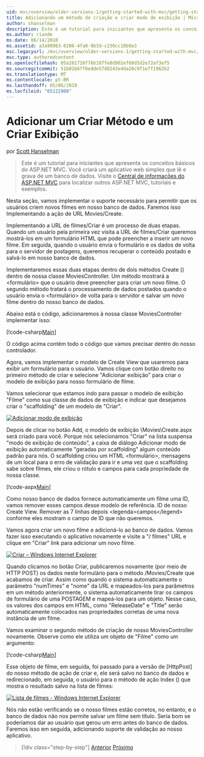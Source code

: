```yaml
---
uid: mvc/overview/older-versions-1/getting-started-with-mvc/getting-started-with-mvc-part6
title: Adicionando um método de criação e criar modo de exibição | Microsoft Docs
author: shanselman
description: Este é um tutorial para iniciantes que apresenta os conceitos básicos do ASP.NET MVC. Crie um aplicativo web simples que lê e grava de um banco de dados.
ms.author: riande
ms.date: 08/14/2010
ms.assetid: a3a90963-0286-4fa0-9b3d-c230cc18b0a3
msc.legacyurl: /mvc/overview/older-versions-1/getting-started-with-mvc/getting-started-with-mvc-part6
msc.type: authoredcontent
ms.openlocfilehash: 05a281720f76b107fe8d902ef60d5d2e72af3ef5
ms.sourcegitcommit: 51b01b6ff8edde57d8243e4da28c9f1e7f1962b2
ms.translationtype: MT
ms.contentlocale: pt-BR
ms.lasthandoff: 05/06/2019
ms.locfileid: "65122908"
---
```

# <a name="adding-a-create-method-and-create-view"></a>Adicionar um Criar Método e um Criar Exibição

por [Scott Hanselman](https://github.com/shanselman)

> Este é um tutorial para iniciantes que apresenta os conceitos básicos do ASP.NET MVC. Você criará um aplicativo web simples que lê e grava de um banco de dados. Visite o [Central de informações do ASP.NET MVC](../../../index.md) para localizar outros ASP.NET MVC, tutoriais e exemplos.

Nesta seção, vamos implementar o suporte necessário para permitir que os usuários criem novos filmes em nosso banco de dados. Faremos isso Implementando a ação de URL Movies/Create.

Implementando a URL de filmes/Criar é um processo de duas etapas. Quando um usuário pela primeira vez visita a URL de filmes/Criar queremos mostrá-los em um formulário HTML que pode preencher a inserir um novo filme. Em seguida, quando o usuário envia o formulário e os dados de volta para o servidor de postagens, queremos recuperar o conteúdo postado e salvá-lo em nosso banco de dados.

Implementaremos essas duas etapas dentro de dois métodos Create () dentro de nossa classe MoviesController. Um método mostrará a &lt;formulário&gt; que o usuário deve preencher para criar um novo filme. O segundo método tratará o processamento de dados postados quando o usuário envia o &lt;formulário&gt; de volta para o servidor e salvar um novo filme dentro do nosso banco de dados.

Abaixo está o código, adicionaremos à nossa classe MoviesController implementar isso:

[!code-csharp[Main](getting-started-with-mvc-part6/samples/sample1.cs)]

O código acima contém todo o código que vamos precisar dentro do nosso controlador.

Agora, vamos implementar o modelo de Create View que usaremos para exibir um formulário para o usuário. Vamos clique com botão direito no primeiro método de criar e selecione "Adicionar exibição" para criar o modelo de exibição para nosso formulário de filme.

Vamos selecionar que estamos indo para passar o modelo de exibição "Filme" como sua classe de dados de exibição e indicar que desejamos criar o "scaffolding" de um modelo de "Criar".

[![Adicionar modo de exibição](getting-started-with-mvc-part6/_static/image2.png)](getting-started-with-mvc-part6/_static/image1.png)

Depois de clicar no botão Add, o modelo de exibição \Movies\Create.aspx será criado para você. Porque nós selecionamos "Criar" na lista suspensa "modo de exibição de conteúdo", a caixa de diálogo Adicionar modo de exibição automaticamente "geradas por scaffolding" algum conteúdo padrão para nós. O scaffolding criou um HTML &lt;formulário&gt;, mensagens de um local para o erro de validação para ir e uma vez que o scaffolding sabe sobre filmes, ele criou o rótulo e campos para cada propriedade de nossa classe.

[!code-aspx[Main](getting-started-with-mvc-part6/samples/sample2.aspx)]

Como nosso banco de dados fornece automaticamente um filme uma ID, vamos remover esses campos desse modelo de referência. ID de nosso Create View. Remover as 7 linhas depois &lt;legenda&gt;campos&lt;/legend&gt; conforme eles mostram o campo de ID que não queremos.

Vamos agora criar um novo filme e adicioná-lo ao banco de dados. Vamos fazer isso executando o aplicativo novamente e visite a "/ filmes" URL e clique em "Criar" link para adicionar um novo filme.

[![Criar – Windows Internet Explorer](getting-started-with-mvc-part6/_static/image4.png)](getting-started-with-mvc-part6/_static/image3.png)

Quando clicamos no botão Criar, publicaremos novamente (por meio de HTTP POST) os dados neste formulário para o método /Movies/Create que acabamos de criar. Assim como quando o sistema automaticamente o parâmetro "numTimes" e "nome" da URL e mapeados-los para parâmetros em um método anteriormente, o sistema automaticamente tirar os campos de formulário de uma POSTAGEM e mapeá-los para um objeto. Nesse caso, os valores dos campos em HTML, como "ReleaseDate" e "Title" serão automaticamente colocados nas propriedades corretas de uma nova instância de um filme.

Vamos examinar o segundo método de criação de nosso MoviesController novamente. Observe como ele utiliza um objeto de "Filme" como um argumento:

[!code-csharp[Main](getting-started-with-mvc-part6/samples/sample3.cs)]

Esse objeto de filme, em seguida, foi passado para a versão de [HttpPost] do nosso método de ação de criar e, ele será salvo no banco de dados e redirecionado, em seguida, o usuário para o método de ação Index () que mostra o resultado salvo na lista de filmes:

[![Lista de filmes - Windows Internet Explorer](getting-started-with-mvc-part6/_static/image6.png)](getting-started-with-mvc-part6/_static/image5.png)

Nós não estão verificando se o nosso filmes estão corretos, no entanto, e o banco de dados não nos permite salvar um filme sem título. Seria bom se poderíamos dar ao usuário que gerou um erro antes do banco de dados. Faremos isso em seguida, adicionando suporte de validação ao nosso aplicativo.

> [!div class="step-by-step"]
> [Anterior](getting-started-with-mvc-part5.md)
> [Próximo](getting-started-with-mvc-part7.md)
